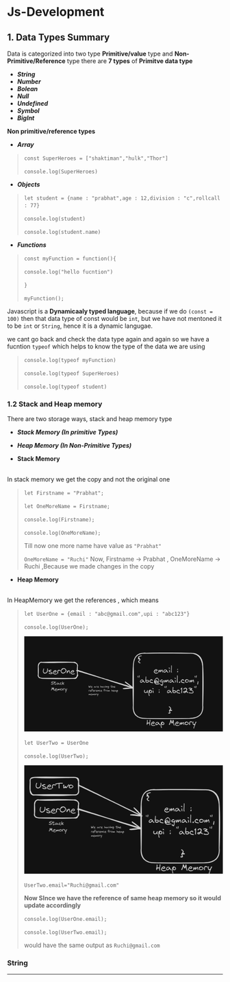 # Js-Development
## 1. Data Types Summary

Data is categorized into two type **Primitive/value** type and **Non-Primitive/Reference** type there are **7 types** of
**Primitve data type** 
- ***String*** 
- ***Number***  
- ***Bolean***  
- ***Null***
- ***Undefined*** 
- ***Symbol***
- ***BigInt***

**Non primitive/reference types** 
<br>
 - ***Array***

> `const SuperHeroes = ["shaktiman","hulk","Thor"]`
>
> `console.log(SuperHeroes)`

 - ***Objects***

> `let student = {name : "prabhat",age : 12,division : "c",rollcall : 77}`
>
> `console.log(student)`
> 
> `console.log(student.name)`

 - ***Functions***

> `const myFunction = function(){`
>
>    `console.log("hello fucntion")`
>
> `}`
> 
> `myFunction();`
>

 
 Javascript is a **Dynamicaaly typed language**, because if we do `(const = 100)` then that data type of const would be `int`, but we have not mentoned it to be `int` or `String`, hence it is a dynamic langugae. 

we cant go back and check the data type again and again so we have a fucntion `typeof` which helps to know the type of the data we are using 

> `console.log(typeof myFunction)`
>
>`console.log(typeof SuperHeroes)`
>
>`console.log(typeof student)`
>
### 1.2 Stack and Heap memory 

There are two storage ways, stack and heap memory type
- ***Stack Memory (In primitive Types)***
- ***Heap Memory (In Non-Primitive Types)***

- **Stack Memory**
<br>
In stack memory we get the copy and not the original one 

> `let Firstname = "Prabhat";`
>
>`let OneMoreName = Firstname;`
>
> `console.log(Firstname);`
>
> `console.log(OneMoreName);`
>
> Till now one more name have value as `"Prabhat"`
>
> `OneMoreName = "Ruchi"`
> Now, Firstname -> Prabhat , OneMoreName -> Ruchi ,Because we made changes in the copy

 - **Heap Memory**
<br>
In HeapMemory we get the references , which means
<br>

>`let UserOne = {email : "abc@gmail.com",upi : "abc123"}`
>
> `console.log(UserOne);`
>
> ![Alt](/Images/Heapmemory1.png)
>
>
> `let UserTwo = UserOne`
>
> `console.log(UserTwo);`
>
> ![Alt](/Images/heapmemory2.png)
>
> `UserTwo.email="Ruchi@gmail.com"`
>
> **Now SInce we have the reference of same heap memory so it would update accordingly**
>
> `console.log(UserOne.email);`
>
> `console.log(UserTwo.email);`
>
> would have the same output as `Ruchi@gmail.com`

### **String**
***


